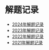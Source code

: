 # 解题记录

- [2024年解题记录](./2024/README.md)
- [2023年解题记录](./2023/README.md)
- [2022年解题记录](./2022/README.md)
- [2021年解题记录](./2021/README.md)
